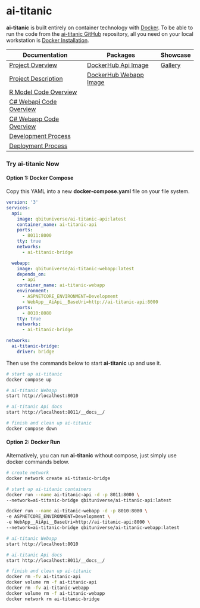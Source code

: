 # ai-titanic

**ai-titanic** is built entirely on container technology with [Docker](https://www.docker.com). To be able to run the code from the [ai-titanic GitHub](https://github.com/qbituniverse/ai-titanic) repository, all you need on your local workstation is [Docker Installation](https://docs.docker.com/get-docker/).

|Documentation|Packages|Showcase|
|-----|-----|-----|
|[Project Overview](./docs/overview.md)|[DockerHub Api Image](https://hub.docker.com/repository/docker/qbituniverse/ai-titanic-api)|[Gallery](./docs/gallery.md)|
|[Project Description](./docs/description.md)|[DockerHub Webapp Image](https://hub.docker.com/repository/docker/qbituniverse/ai-titanic-webapp)||
|[R Model Code Overview](./docs/model.md)|||
|[C# Webapi Code Overview](./docs/webapi.md)|||
|[C# Webapp Code Overview](./docs/webapp.md)|||
|[Development Process](./docs/development.md)|||
|[Deployment Process](./docs/deployment.md)|||

### Try ai-titanic Now

#### Option 1: Docker Compose

Copy this YAML into a new **docker-compose.yaml** file on your file system.

```yaml
version: '3'
services:
  api:
    image: qbituniverse/ai-titanic-api:latest
    container_name: ai-titanic-api
    ports:
      - 8011:8000
    tty: true
    networks:
      - ai-titanic-bridge

  webapp:
    image: qbituniverse/ai-titanic-webapp:latest
    depends_on:
      - api
    container_name: ai-titanic-webapp
    environment:
      - ASPNETCORE_ENVIRONMENT=Development
      - WebApp__AiApi__BaseUri=http://ai-titanic-api:8000
    ports:
      - 8010:8080
    tty: true
    networks:
      - ai-titanic-bridge

networks:
  ai-titanic-bridge:
    driver: bridge
```

Then use the commands below to start **ai-titanic** up and use it.

```bash
# start up ai-titanic
docker compose up

# ai-titanic Webapp
start http://localhost:8010

# ai-titanic Api docs
start http://localhost:8011/__docs__/

# finish and clean up ai-titanic
docker compose down
```

#### Option 2: Docker Run

Alternatively, you can run **ai-titanic** without compose, just simply use docker commands below.

```bash
# create network
docker network create ai-titanic-bridge

# start up ai-titanic containers
docker run --name ai-titanic-api -d -p 8011:8000 \
--network=ai-titanic-bridge qbituniverse/ai-titanic-api:latest

docker run --name ai-titanic-webapp -d -p 8010:8080 \
-e ASPNETCORE_ENVIRONMENT=Development \
-e WebApp__AiApi__BaseUri=http://ai-titanic-api:8000 \
--network=ai-titanic-bridge qbituniverse/ai-titanic-webapp:latest

# ai-titanic Webapp
start http://localhost:8010

# ai-titanic Api docs
start http://localhost:8011/__docs__/

# finish and clean up ai-titanic
docker rm -fv ai-titanic-api
docker volume rm -f ai-titanic-api
docker rm -fv ai-titanic-webapp
docker volume rm -f ai-titanic-webapp
docker network rm ai-titanic-bridge
```
